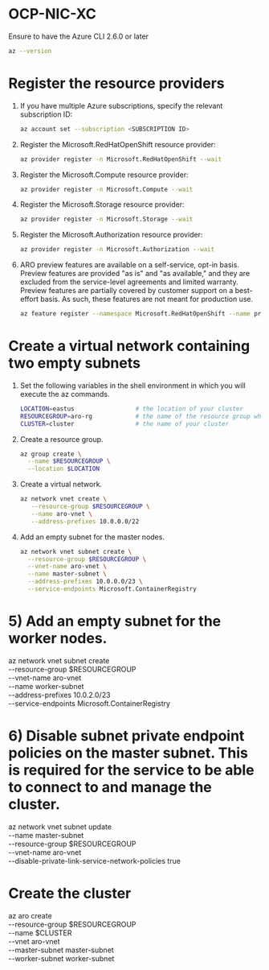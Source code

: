 # OCP-NIC-XC

Ensure to have the Azure CLI 2.6.0 or later

   ```bash
   az --version
   ```

# Register the resource providers

1) If you have multiple Azure subscriptions, specify the relevant subscription ID:

   ```bash
   az account set --subscription <SUBSCRIPTION ID>
   ```

2) Register the Microsoft.RedHatOpenShift resource provider:

   ```bash
   az provider register -n Microsoft.RedHatOpenShift --wait
   ```

3) Register the Microsoft.Compute resource provider:

   ```bash
   az provider register -n Microsoft.Compute --wait
   ```

4) Register the Microsoft.Storage resource provider:

   ```bash
   az provider register -n Microsoft.Storage --wait
   ```

5) Register the Microsoft.Authorization resource provider:

   ```bash
   az provider register -n Microsoft.Authorization --wait
   ```

6) ARO preview features are available on a self-service, opt-in basis. Preview features are provided "as is" and "as available," and they are excluded from the service-level agreements and limited warranty. Preview features are partially covered by customer support on a best-effort basis. As such, these features are not meant for production use.

   ```bash
   az feature register --namespace Microsoft.RedHatOpenShift --name preview
   ```

# Create a virtual network containing two empty subnets

1) Set the following variables in the shell environment in which you will execute the az commands.

   ```bash
   LOCATION=eastus                 # the location of your cluster
   RESOURCEGROUP=aro-rg            # the name of the resource group where you want to create your cluster
   CLUSTER=cluster                 # the name of your cluster
   ```

2) Create a resource group.

   ```bash
   az group create \
     --name $RESOURCEGROUP \
     --location $LOCATION
   ```

3) Create a virtual network.

   ```bash
   az network vnet create \
      --resource-group $RESOURCEGROUP \
      --name aro-vnet \
      --address-prefixes 10.0.0.0/22
   ```

4) Add an empty subnet for the master nodes.

   ```bash
   az network vnet subnet create \
     --resource-group $RESOURCEGROUP \
     --vnet-name aro-vnet \
     --name master-subnet \
     --address-prefixes 10.0.0.0/23 \
     --service-endpoints Microsoft.ContainerRegistry
   ```

# 5) Add an empty subnet for the worker nodes.
az network vnet subnet create \
  --resource-group $RESOURCEGROUP \
  --vnet-name aro-vnet \
  --name worker-subnet \
  --address-prefixes 10.0.2.0/23 \
  --service-endpoints Microsoft.ContainerRegistry

# 6) Disable subnet private endpoint policies on the master subnet. This is required for the service to be able to connect to and manage the cluster.
az network vnet subnet update \
  --name master-subnet \
  --resource-group $RESOURCEGROUP \
  --vnet-name aro-vnet \
  --disable-private-link-service-network-policies true

# Create the cluster
az aro create \
  --resource-group $RESOURCEGROUP \
  --name $CLUSTER \
  --vnet aro-vnet \
  --master-subnet master-subnet \
  --worker-subnet worker-subnet

